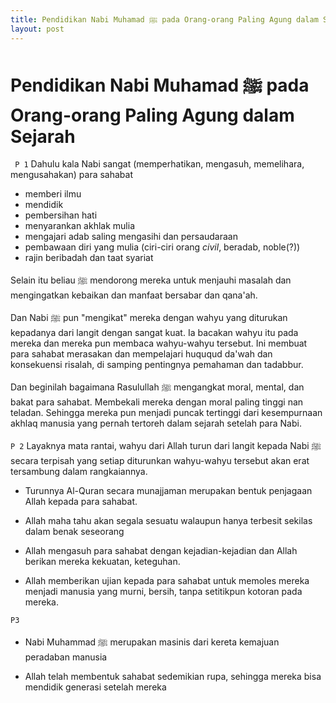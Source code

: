 ```yaml
---
title: Pendidikan Nabi Muhamad ﷺ pada Orang-orang Paling Agung dalam Sejarah
layout: post
---
```


# Pendidikan Nabi Muhamad ﷺ pada Orang-orang Paling Agung dalam Sejarah

``` P 1```
Dahulu kala Nabi sangat (memperhatikan, mengasuh, memelihara, mengusahakan) para sahabat 
* memberi ilmu
* mendidik
* pembersihan hati
* menyarankan akhlak mulia
* mengajari adab saling mengasihi dan persaudaraan
* pembawaan diri yang mulia (ciri-ciri orang _civil_, beradab, noble(?))
* rajin beribadah dan taat syariat

Selain itu beliau ﷺ mendorong mereka untuk menjauhi masalah dan mengingatkan kebaikan dan manfaat bersabar dan qana'ah.

Dan Nabi ﷺ pun "mengikat" mereka dengan wahyu yang diturukan kepadanya dari langit dengan sangat kuat. Ia bacakan wahyu itu pada mereka dan mereka pun membaca wahyu-wahyu tersebut. Ini membuat para sahabat merasakan dan mempelajari huququd da'wah dan konsekuensi risalah, di samping pentingnya pemahaman dan tadabbur.

Dan beginilah bagaimana Rasulullah ﷺ mengangkat moral, mental, dan bakat para sahabat.
Membekali mereka dengan moral paling tinggi nan teladan. Sehingga mereka pun menjadi puncak tertinggi dari kesempurnaan akhlaq manusia yang pernah tertoreh dalam sejarah setelah para Nabi.

```P 2```
Layaknya mata rantai, wahyu dari Allah turun dari langit kepada Nabi ﷺ secara terpisah yang setiap diturunkan wahyu-wahyu tersebut akan erat tersambung dalam rangkaiannya. 

- Turunnya Al-Quran secara munajjaman merupakan bentuk penjagaan Allah kepada para sahabat.

- Allah maha tahu akan segala sesuatu walaupun hanya terbesit sekilas dalam benak seseorang

- Allah mengasuh para sahabat dengan kejadian-kejadian dan Allah berikan mereka kekuatan, keteguhan.

- Allah memberikan ujian kepada para sahabat untuk memoles mereka menjadi manusia yang murni, bersih, tanpa setitikpun kotoran pada mereka.

```P3```
- Nabi Muhammad ﷺ merupakan masinis dari kereta kemajuan peradaban manusia

- Allah telah membentuk sahabat sedemikian rupa, sehingga mereka bisa mendidik generasi setelah mereka

